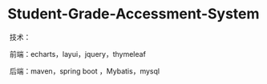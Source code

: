 # Student-Grade-Accessment-System

​	技术：

​		前端：echarts，layui，jquery，thymeleaf

​		后端：maven，spring boot ，Mybatis，mysql

​	
>>>>>>> 
